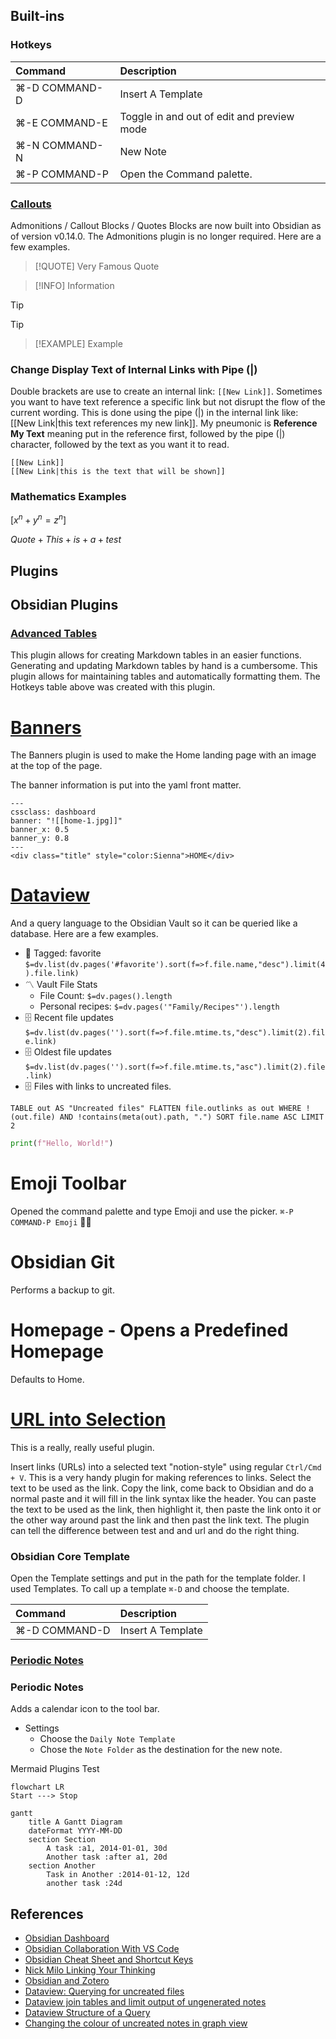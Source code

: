 ## Built-ins
### Hotkeys

| Command       | Description                                |
|:------------- |:------------------------------------------ |
| ⌘-D COMMAND-D | Insert A Template                          |
| ⌘-E COMMAND-E | Toggle in and out of edit and preview mode |
| ⌘-N COMMAND-N | New Note                                   |
| ⌘-P COMMAND-P | Open the Command palette.                  |

### [Callouts](https://help.obsidian.md/How+to/Use+callouts)

Admonitions / Callout Blocks / Quotes Blocks are now built into Obsidian as of version v0.14.0. The Admonitions plugin is no longer required. Here are a few examples.

>[!QUOTE]
>Very Famous Quote

>[!INFO]
>Information

>[!TIP]
> Tip

>[!EXAMPLE]
> Example

### Change Display Text of Internal Links with Pipe (|)

Double brackets are use to create an internal link: `[[New Link]]`. Sometimes you want to have text reference a specific link but not disrupt the flow of the current wording. This is done using the pipe (|) in the internal link like: [[New Link|this text references my new link]]. My pneumonic is **Reference My Text** meaning put in the reference first, followed by the pipe (|) character, followed by the text as you want it to read.

```
[[New Link]]
[[New Link|this is the text that will be shown]]
```

### Mathematics Examples

$[ x^n + y^n = z^n ]$

$Quote + This + is + a + test$

## Plugins
## Obsidian Plugins
### [Advanced Tables](https://github.com/tgrosinger/advanced-tables-obsidian)
This plugin allows for creating Markdown tables in an easier functions. Generating and updating Markdown tables by hand is a cumbersome. This plugin allows for maintaining tables and automatically formatting them. The Hotkeys table above was created with this plugin.

# [Banners](https://github.com/noatpad/obsidian-banners)

The Banners plugin is used to make the Home landing page with an image at the top of the page.

The banner information is put into the yaml front matter.
```
---
cssclass: dashboard
banner: "![[home-1.jpg]]"
banner_x: 0.5
banner_y: 0.8
---
<div class="title" style="color:Sienna">HOME</div>
```

# [Dataview](https://github.com/blacksmithgu/obsidian-dataview)

And a query language to the Obsidian Vault so it can be queried like a database. Here are a few examples.

- 🔖 Tagged: favorite 
`$=dv.list(dv.pages('#favorite').sort(f=>f.file.name,"desc").limit(4).file.link)`
- 〽️ Vault File Stats
	-  File Count: `$=dv.pages().length`
	-  Personal recipes: `$=dv.pages('"Family/Recipes"').length`
- 🗄️ Recent file updates
`$=dv.list(dv.pages('').sort(f=>f.file.mtime.ts,"desc").limit(2).file.link)`
- 🗄️ Oldest file updates
`$=dv.list(dv.pages('').sort(f=>f.file.mtime.ts,"asc").limit(2).file.link)`
- 🗄️ Files with links to uncreated files.
```dataview
TABLE out AS "Uncreated files" FLATTEN file.outlinks as out WHERE !(out.file) AND !contains(meta(out).path, ".") SORT file.name ASC LIMIT 2
```

```python
print(f"Hello, World!")
```

# Emoji Toolbar
Opened the command palette and type Emoji and use the picker.
`⌘-P COMMAND-P Emoji`
🤯🤪

# Obsidian Git
Performs a backup to git.

# Homepage - Opens a Predefined Homepage
Defaults to Home.

# [URL into Selection](https://github.com/denolehov/obsidian-url-into-selection)
This is a really, really useful plugin.

Insert links (URLs) into a selected text "notion-style" using regular `Ctrl/Cmd + V`. This is a very handy plugin for making references to links. Select the text to be used as the link. Copy the link, come back to Obsidian and do a normal paste and it will fill in the link syntax like the header. You can paste the text to be used as the link, then highlight it, then paste the link onto it or the other way around past the link and then past the link text. The plugin can tell the difference between test and and url and do the right thing.

### Obsidian Core Template
Open the Template settings and put in the path for the template folder. I used Templates. To call up a template `⌘-D` and choose the template.

| Command       | Description                                |
|:------------- |:------------------------------------------ |
| ⌘-D COMMAND-D | Insert A Template                          |

### [Periodic Notes](https://github.com/liamcain/obsidian-periodic-notes)

### Periodic Notes

Adds a calendar icon to the tool bar. 
* Settings
	* Choose the `Daily Note Template`
	* Chose the `Note Folder` as the destination for the new note.



Mermaid Plugins Test

```mermaid
flowchart LR
Start ---> Stop
```
```mermaid
gantt
	title A Gantt Diagram
	dateFormat YYYY-MM-DD
	section Section
		A task :a1, 2014-01-01, 30d
		Another task :after a1, 20d
	section Another
		Task in Another :2014-01-12, 12d
		another task :24d
```
## References

* [Obsidian Dashboard](https://thesweetsetup.com/creating-obsidian-dashboard/)
* [Obsidian Collaboration With VS Code](https://www.youtube.com/watch?v=d80xGBR3ydE)
* [Obsidian Cheat Sheet and Shortcut Keys](https://github.com/ieshreya/Obsidian-Cheat-Sheet)
* [Nick Milo Linking Your Thinking](https://www.linkingyourthinking.com/)
* [Obsidian and Zotero](https://www.marianamontes.me/post/obsidian-and-zotero/)
* [Dataview: Querying for uncreated files](https://forum.obsidian.md/t/dataview-querying-for-uncreated-files/41848)
* [Dataview join tables and limit output of ungenerated notes](https://forum.obsidian.md/t/dataview-join-tables-and-limit-output-of-ungenerated-notes/50049)
* [Dataview Structure of a Query](https://blacksmithgu.github.io/obsidian-dataview/queries/structure/)
* [Changing the colour of uncreated notes in graph view](https://www.reddit.com/r/ObsidianMD/comments/p0w0ib/changing_the_colour_of_uncreated_notes_in_graph/)

